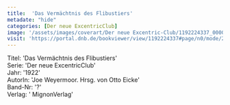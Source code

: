 ```yaml
---
title:  'Das Vermächtnis des Flibustiers'
metadate: "hide"
categories: [Der neue ExcentricClub]
image: '/assets/images/coverart/Der neue Excentric-Club/1192224337_00000010.jpg'
visit: 'https://portal.dnb.de/bookviewer/view/1192224337#page/n0/mode/2up'
---
```

Titel: 'Das Vermächtnis des Flibustiers' <br>
Serie: 'Der neue ExcentricClub' <br>
Jahr: '1922' <br>
AutorIn: 'Joe Weyermoor. Hrsg. von Otto Eicke' <br>
Band-Nr: '?' <br>
Verlag: ' MignonVerlag'